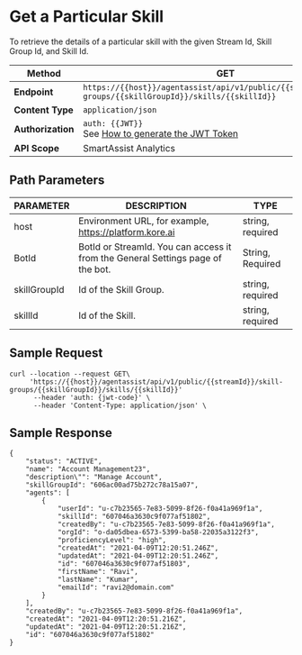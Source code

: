 # Get a Particular Skill

To retrieve the details of a particular skill with the given Stream Id, Skill Group Id, and Skill Id.

| **Method**       | GET                                                                             |
|--------------|---------------------------------------------------------------------------------|
| **Endpoint**     | `https://{{host}}/agentassist/api/v1/public/{{streamId}}/skill-groups/{{skillGroupId}}/skills/{{skillId}}` |
| **Content Type** | `application/json`                                                             |
| **Authorization**| `auth: {{JWT}}` <br>See [How to generate the JWT Token](../automation/api-introduction.md#generating-the-jwt-token) |
| **API Scope**    | SmartAssist Analytics                                                          |

## Path Parameters

| **PARAMETER**     | **DESCRIPTION**                                                                      | **TYPE**           |
|---------------|----------------------------------------------------------------------------------|----------------|
| host          | Environment URL, for example, https://platform.kore.ai                        | string, required |
| BotId         | BotId or StreamId. You can access it from the General Settings page of the bot. | String, Required |
| skillGroupId  | Id of the Skill Group.                                                           | string, required |
| skillId       | Id of the Skill.                                                                 | string, required |

## Sample Request

```
curl --location --request GET\
     'https://{{host}}/agentassist/api/v1/public/{{streamId}}/skill-groups/{{skillGroupId}}/skills/{{skillId}}'
      --header 'auth: {jwt-code}' \
      --header 'Content-Type: application/json' \
```

## Sample Response

```
{
    "status": "ACTIVE",
    "name": "Account Management23",
    "description\"": "Manage Account",
    "skillGroupId": "606ac00ad75b272c78a15a07",
    "agents": [
        {
            "userId": "u-c7b23565-7e83-5099-8f26-f0a41a969f1a",
            "skillId": "607046a3630c9f077af51802",
            "createdBy": "u-c7b23565-7e83-5099-8f26-f0a41a969f1a",
            "orgId": "o-da05dbea-6573-5399-ba58-22035a3122f3",
            "proficiencyLevel": "high",
            "createdAt": "2021-04-09T12:20:51.246Z",
            "updatedAt": "2021-04-09T12:20:51.246Z",
            "id": "607046a3630c9f077af51803",
            "firstName": "Ravi",
            "lastName": "Kumar",
            "emailId": "ravi2@domain.com"
        }
    ],
    "createdBy": "u-c7b23565-7e83-5099-8f26-f0a41a969f1a",
    "createdAt": "2021-04-09T12:20:51.216Z",
    "updatedAt": "2021-04-09T12:20:51.216Z",
    "id": "607046a3630c9f077af51802"
}
```